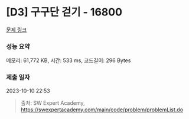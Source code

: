 # [D3] 구구단 걷기 - 16800 

[문제 링크](https://swexpertacademy.com/main/code/problem/problemDetail.do?contestProbId=AYaf9W8afyMDFAQ9) 

### 성능 요약

메모리: 61,772 KB, 시간: 533 ms, 코드길이: 296 Bytes

### 제출 일자

2023-10-10 22:53



> 출처: SW Expert Academy, https://swexpertacademy.com/main/code/problem/problemList.do